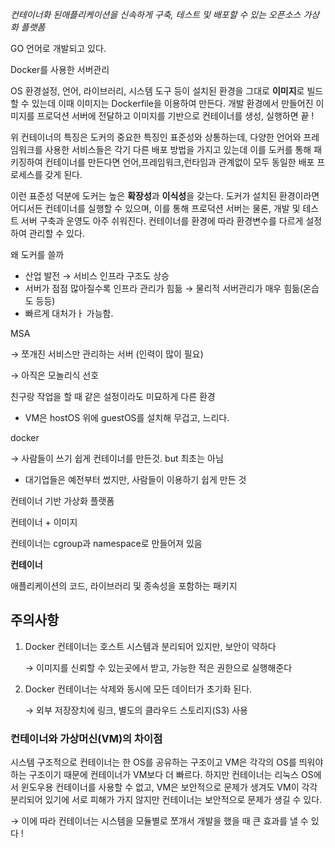 *컨테이너화 된애플리케이션을 신속하게 구축, 테스트 및 배포할 수 있는 오픈소스 가상화 플랫폼*

GO 언어로 개발되고 있다.

Docker를 사용한 서버관리

OS 환경설정, 언어, 라이브러리, 시스템 도구 등이 설치된 환경을 그대로 **이미지**로 빌드할 수 있는데 이때 이미지는 Dockerfile을 이용하여 만든다. 개발 환경에서 만들어진 이미지를 프로덕션 서버에 전달하고 이미지를 기반으로 컨테이너를 생성, 실행하면 끝 !

위 컨테이너의 특징은 도커의 중요한 특징인 표준성와 상통하는데, 다양한 언어와 프레임워크를 사용한 서비스들은 각기 다른 배포 방법을 가지고 있는데 이를 도커를 통해 패키징하여 컨테이너를 만든다면 언어,프레임워크,런타임과 관계없이 모두 동일한 배포 프로세스를 갖게 된다.

이런 표준성 덕분에 도커는 높은 **확장성**과 **이식성**을 갖는다. 도커가 설치된 환경이라면 어디서든 컨테이너를 실행할 수 있으며, 이를 통해 프로덕션 서버는 물론, 개발 및 테스트 서버 구축과 운영도 아주 쉬워진다. 컨테이너를 환경에 따라 환경변수를 다르게 설정하여 관리할 수 있다.

왜 도커를 쓸까

- 산업 발전 → 서비스 인프라 구조도 상승
- 서버가 점점 많아질수록 인프라 관리가 힘듦 → 물리적 서버관리가 매우 힘듦(온습도 등등)
- 빠르게 대처가ㅏ 가능함.

MSA

→ 쪼개진 서비스만 관리하는 서버 (인력이 많이 필요)

→ 아직은 모놀리식 선호

친구랑 작업을 할 때 같은 설정이라도 미묘하게 다른 환경

- VM은 hostOS 위에 guestOS를 설치해 무겁고, 느리다.

docker

→ 사람들이 쓰기 쉽게 컨테이너를 만든것. but 최초는 아님

- 대기업들은 예전부터 썼지만, 사람들이 이용하기 쉽게 만든 것

컨테이너 기반 가상화 플랫폼

컨테이너 + 이미지

컨테이너는 cgroup과 namespace로 만들어져 있음

**컨테이너**

애플리케이션의 코드, 라이브러리 및 종속성을 포함하는 패키지

## 주의사항

1. Docker 컨테이너는 호스트 시스템과 분리되어 있지만, 보안이 약하다 
    
    → 이미지를 신뢰할 수 있는곳에서 받고, 가능한 적은 권한으로 실행해준다
    
2. Docker 컨테이너는 삭제와 동시에 모든 데이터가 초기화 된다.
    
    → 외부 저장장치에 링크, 별도의 클라우드 스토리지(S3) 사용
    

### 컨테이너와 가상머신(VM)의 차이점

시스템 구조적으로 컨테이너는 한 OS를 공유하는 구조이고 VM은 각각의 OS를 띄워야 하는 구조이기 때문에 컨테이너가 VM보다 더 빠르다. 하지만 컨테이너는 리눅스 OS에서 윈도우용 컨테이너를 사용할 수 없고, VM은 보안적으로 문제가 생겨도 VM이 각각 분리되어 있기에 서로 피해가 가지 않지만 컨테이너는 보안적으로 문제가 생길 수 있다. 

→ 이에 따라 컨테이너는 시스템을 모듈별로 쪼개서 개발을 했을 때 큰 효과를 낼 수 있다 !